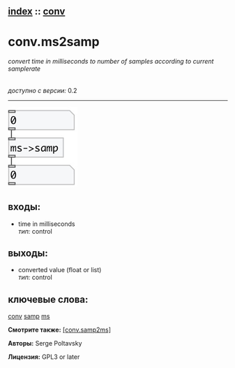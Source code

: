 [index](index.html) :: [conv](category_conv.html)
---

# conv.ms2samp

###### convert time in milliseconds to number of samples according to current samplerate

*доступно с версии:* 0.2

---




[![example](../examples/img/conv.ms2samp.jpg)](../examples/pd/conv.ms2samp.pd)









## входы:

* time in milliseconds<br>
_тип:_ control



## выходы:

* converted value (float or list)<br>
_тип:_ control



## ключевые слова:

[conv](keywords/conv.html)
[samp](keywords/samp.html)
[ms](keywords/ms.html)



**Смотрите также:**
[\[conv.samp2ms\]](conv.samp2ms.html)




**Авторы:** Serge Poltavsky




**Лицензия:** GPL3 or later





